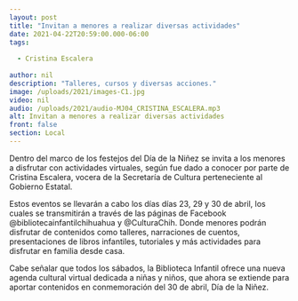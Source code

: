```yaml
---
layout: post
title: "Invitan a menores a realizar diversas actividades"
date: 2021-04-22T20:59:00.000-06:00
tags:
  
  - Cristina Escalera
  
author: nil
description: "Talleres, cursos y diversas acciones."
image: /uploads/2021/images-C1.jpg
video: nil
audio: /uploads/2021/audio-MJ04_CRISTINA_ESCALERA.mp3
alt: Invitan a menores a realizar diversas actividades
front: false
section: Local
---
```


Dentro del marco de los festejos del Día de la Niñez se invita a los menores a disfrutar con actividades virtuales, según fue dado a conocer por parte de Cristina Escalera, vocera de la Secretaría de Cultura perteneciente al Gobierno Estatal.

Estos eventos se llevarán a cabo los días días 23, 29 y 30 de abril, los cuales se transmitirán a través de las páginas de Facebook @bibliotecainfantilchihuahua y @CulturaChih. Donde menores podrán disfrutar de contenidos como talleres, narraciones de cuentos, presentaciones de libros infantiles, tutoriales y más actividades para disfrutar en familia desde casa.

Cabe señalar que todos los sábados, la Biblioteca Infantil ofrece una nueva agenda cultural virtual dedicada a niñas y niños, que ahora se extiende para aportar contenidos en conmemoración del 30 de abril, Día de la Niñez.
